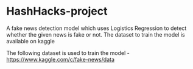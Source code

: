 # HashHacks-project
A fake news detection model which uses Logistics Regression to detect whether the given news is fake or not. The dataset to train the model is available on kaggle


The following dataset is used to train the model - https://www.kaggle.com/c/fake-news/data
